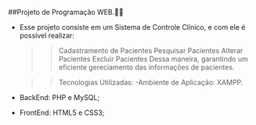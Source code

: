 ##Projeto de Programação WEB.👩‍💻

- Esse projeto consiste em um Sistema de Controle Clínico, e com ele é possível realizar:
    >> Cadastramento de Pacientes
    >> Pesquisar Pacientes
    >> Alterar Pacientes
    >> Excluir Pacientes
Dessa maneira, garantindo um eficiente gereciamento das informações de pacientes.

  >>Tecnologias Utilizadas:
-Ambiente de Aplicação: XAMPP.
- BackEnd: PHP e MySQL;
- FrontEnd: HTML5 e CSS3;
  
